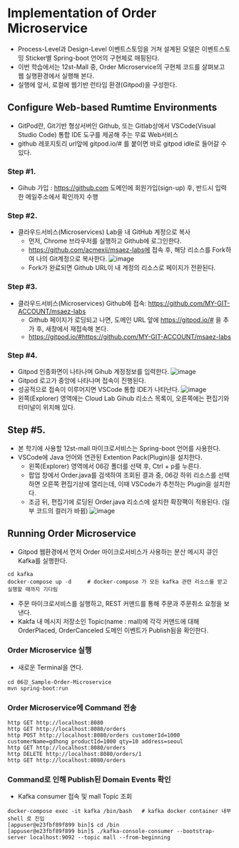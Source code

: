 # Implementation of Order Microservice

- Process-Level과 Design-Level 이벤트스토밍을 거쳐 설계된 모델은 이벤트스토밍 Sticker별 Spring-boot 언어의 구현체로 매핑된다. 
- 이번 학습에서는 12st-Mall 중, Order Microservice의 구현체 코드를 살펴보고 웹 실행환경에서 실행해 본다.
- 실행에 앞서, 로컬에 웹기반 런타임 환경(Gitpod)을 구성한다. 


## Configure Web-based Rumtime Environments
- GitPod란, Git기반 형상서버인 Github, 또는 Gitlab상에서 VSCode(Visual Studio Code) 통합 IDE 도구를 제공해 주는 무료 Web서비스
- github 레포지토리 url앞에 gitpod.io/# 를 붙이면 바로 gitpod idle로 들어갈 수 있다.

### Step #1.
- Gihub 가입 : https://github.com 도메인에 회원가입(sign-up) 후, 반드시 입력한 메일주소에서 확인까지 수행

### Step #2.
- 클라우드서비스(Microservices) Lab을 내 GitHub 계정으로 복사
  - 먼저, Chrome 브라우저를 실행하고 Github에 로그인한다.
  - https://github.com/acmexii/msaez-labs에 접속 후, 해당 리소스를 Fork하여 나의 Git계정으로 복사한다.
![image](https://user-images.githubusercontent.com/35618409/187021900-f0285913-5fab-4ab0-9fe9-a9a4d75a2618.png)
  - Fork가 완료되면 Github URL이 내 계정의 리소스로 페이지가 전환된다.

### Step #3.
- 클라우드서비스(Microservices) Github에 접속: https://github.com/MY-GIT-ACCOUNT/msaez-labs
  - Github 페이지가 로딩되고 나면, 도메인 URL 앞에 https://gitpod.io/# 을 추가 후, 새창에서 재접속해 본다.
  - https://gitpod.io/#https://github.com/MY-GIT-ACCOUNT/msaez-labs

### Step #4.
- Gitpod 인증화면이 나타나며 Gihub 계정정보를 입력한다.
![image](https://user-images.githubusercontent.com/35618409/187013335-cee187a1-cd43-4752-b881-424af1a9f2f9.png)
- Gitpod 로고가 중앙에 나타나며 접속이 진행된다.
- 성공적으로 접속이 이루어지면 VSCode 통합 IDE가 나타난다.
![image](https://user-images.githubusercontent.com/35618409/187012423-53229178-9221-492f-bf75-b493e99782be.png)
- 왼쪽(Explorer) 영역에는 Cloud Lab Gihub 리소스 목록이, 오른쪽에는 편집기와 터미널이 위치해 있다.

## Step #5.
- 본 학기에 사용할 12st-mall 마이크로서비스는 Spring-boot 언어를 사용한다.
- VSCode에 Java 언어와 연관된 Extention Pack(Plugin)을 설치한다.  
  - 왼쪽(Explorer) 영역에서 06강 폴더를 선택 후, Ctrl + p를 누른다.
  - 팝업 창에서 Order.java를 검색하여 조회된 결과 중, 06강 하위 리소스를 선택하면 오른쪽 편집기상에 열리는데, 이때 VSCode가 추천하는 Plugin을 설치한다.
  - 조금 뒤, 편집기에 로딩된 Order.java 리소스에 설치한 확장팩이 적용된다. (일부 코드의 컬러가 바뀜)
![image](https://user-images.githubusercontent.com/35618409/187012911-455568d1-e20f-4d30-9ac6-03e32fd1de08.png)



## Running Order Microservice
- Gitpod 웹환경에서 먼저 Order 마이크로서비스가 사용하는 분산 메시지 큐인 Kafka를 실행한다. 
```
cd kafka
docker-compose up -d     # docker-compose 가 모든 kafka 관련 리소스를 받고 실행할 때까지 기다림
```

- 주문 마이크로서비스를 실행하고, REST 커맨드를 통해 주문과 주문취소 요청을 보낸다.
- Kakfa 내 메시지 저장소인 Topic(name : mall)에 각각 커맨드에 대해 OrderPlaced, OrderCanceled 도메인 이벤트가 Publish됨을 확인한다.

### Order Microservice 실행
- 새로운 Terminal을 연다.
```
cd 06강_Sample-Order-Microservice
mvn spring-boot:run
```

### Order Microservice에 Command 전송
```
http GET http://localhost:8080
http GET http://localhost:8080/orders
http POST http://localhost:8080/orders customerId=1000 customerName=gdhong productId=1000 qty=10 address=seoul
http GET http://localhost:8080/orders
http DELETE http://localhost:8080/orders/1
http GET http://localhost:8080/orders
```

### Command로 인해 Publish된 Domain Events 확인
- Kafka consumer 접속 및 mall Topic 조회
```
docker-compose exec -it kafka /bin/bash   # kafka docker container 내부 shell 로 진입
[appuser@e23fbf89f899 bin]$ cd /bin
[appuser@e23fbf89f899 bin]$ ./kafka-console-consumer --bootstrap-server localhost:9092 --topic mall --from-beginning
```
